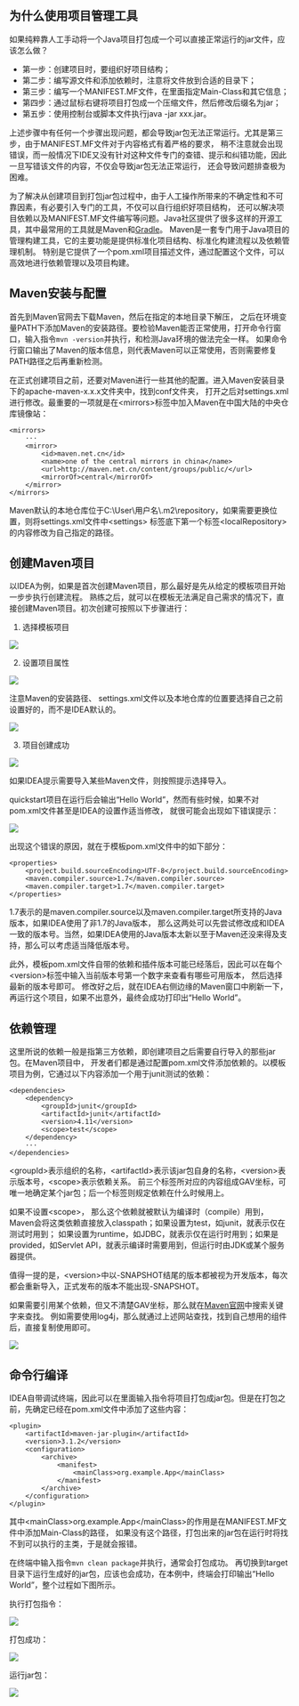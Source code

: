 ## 为什么使用项目管理工具

如果纯粹靠人工手动将一个Java项目打包成一个可以直接正常运行的jar文件，应该怎么做？

+ 第一步：创建项目时，要组织好项目结构；
+ 第二步：编写源文件和添加依赖时，注意将文件放到合适的目录下；
+ 第三步：编写一个MANIFEST.MF文件，在里面指定Main-Class和其它信息；
+ 第四步：通过鼠标右键将项目打包成一个压缩文件，然后修改后缀名为jar；
+ 第五步：使用控制台或脚本文件执行java -jar xxx.jar。

上述步骤中有任何一个步骤出现问题，都会导致jar包无法正常运行。尤其是第三步，由于MANIFEST.MF文件对于内容格式有着严格的要求， 稍不注意就会出现错误，而一般情况下IDE又没有针对这种文件专门的查错、提示和纠错功能，因此一旦写错该文件的内容，不仅会导致jar包无法正常运行， 还会导致问题排查极为困难。

为了解决从创建项目到打包jar包过程中，由于人工操作所带来的不确定性和不可靠因素，有必要引入专门的工具，不仅可以自行组织好项目结构， 还可以解决项目依赖以及MANIFEST.MF文件编写等问题。Java社区提供了很多这样的开源工具，其中最常用的工具就是Maven和[Gradle](Gradle/Groovy语言入门_基本语法)。 Maven是一套专门用于Java项目的管理构建工具，它的主要功能是提供标准化项目结构、标准化构建流程以及依赖管理机制。 特别是它提供了一个pom.xml项目描述文件，通过配置这个文件，可以高效地进行依赖管理以及项目构建。

## Maven安装与配置

首先到Maven官网去下载Maven，然后在指定的本地目录下解压， 之后在环境变量PATH下添加Maven的安装路径。要检验Maven能否正常使用，打开命令行窗口，输入指令`mvn -version`并执行，和检测Java环境的做法完全一样。 如果命令行窗口输出了Maven的版本信息，则代表Maven可以正常使用，否则需要修复PATH路径之后再重新检测。

在正式创建项目之前，还要对Maven进行一些其他的配置。进入Maven安装目录下的apache-maven-x.x.x文件夹中，找到conf文件夹， 打开之后对settings.xml进行修改。最重要的一项就是在\<mirrors>标签中加入Maven在中国大陆的中央仓库镜像站：

```
<mirrors>
    ···
    <mirror>
        <id>maven.net.cn</id>
        <name>one of the central mirrors in china</name>
        <url>http://maven.net.cn/content/groups/public/</url>
        <mirrorOf>central</mirrorOf>
    </mirror>
</mirrors>
```

Maven默认的本地仓库位于C:\User\用户名\\.m2\repository，如果需要更换位置，则将settings.xml文件中\<settings> 标签底下第一个标签\<localRepository>的内容修改为自己指定的路径。

## 创建Maven项目

以IDEA为例，如果是首次创建Maven项目，那么最好是先从给定的模板项目开始一步步执行创建流程。 熟练之后，就可以在模板无法满足自己需求的情况下，直接创建Maven项目。初次创建可按照以下步骤进行：

1. 选择模板项目

![](pics/maven_2.png)

2. 设置项目属性

![](pics/maven_3.png)

注意Maven的安装路径、 settings.xml文件以及本地仓库的位置要选择自己之前设置好的，而不是IDEA默认的。

![](pics/maven_4.png)

3. 项目创建成功

![](pics/maven_5.png)

如果IDEA提示需要导入某些Maven文件，则按照提示选择导入。

quickstart项目在运行后会输出“Hello World”，然而有些时候，如果不对pom.xml文件甚至是IDEA的设置作适当修改， 就很可能会出现如下错误提示：

![](pics/maven_7.png)

出现这个错误的原因，就在于模板pom.xml文件中的如下部分：

```
<properties>
    <project.build.sourceEncoding>UTF-8</project.build.sourceEncoding>
    <maven.compiler.source>1.7</maven.compiler.source>
    <maven.compiler.target>1.7</maven.compiler.target>
</properties>
```

1.7表示的是maven.compiler.source以及maven.compiler.target所支持的Java版本，如果IDEA使用了非1.7的Java版本， 那么这两处可以先尝试修改成和IDEA一致的版本号。当然，如果IDEA使用的Java版本太新以至于Maven还没来得及支持，那么可以考虑适当降低版本号。

此外，模板pom.xml文件自带的依赖和插件版本可能已经落后，因此可以在每个\<version>标签中输入当前版本号第一个数字来查看有哪些可用版本， 然后选择最新的版本号即可。 修改好之后，就在IDEA右侧边缘的Maven窗口中刷新一下，再运行这个项目，如果不出意外，最终会成功打印出“Hello World”。

## 依赖管理

这里所说的依赖一般是指第三方依赖，即创建项目之后需要自行导入的那些jar包。在Maven项目中， 开发者们都是通过配置pom.xml文件添加依赖的。以模板项目为例，它通过以下内容添加一个用于junit测试的依赖：

```
<dependencies>
    <dependency>
        <groupId>junit</groupId>
        <artifactId>junit</artifactId>
        <version>4.11</version>
        <scope>test</scope>
    </dependency>
    ···
</dependencies>
```

\<groupId>表示组织的名称，\<artifactId>表示该jar包自身的名称，\<version>表示版本号，\<scope>表示依赖关系。 前三个标签所对应的内容组成GAV坐标，可唯一地确定某个jar包；后一个标签则规定依赖在什么时候用上。

如果不设置\<scope>， 那么这个依赖就被默认为编译时（compile）用到，Maven会将这类依赖直接放入classpath；如果设置为test，如junit，就表示仅在测试时用到； 如果设置为runtime，如JDBC，就表示仅在运行时用到；如果是provided，如Servlet API，就表示编译时需要用到，但运行时由JDK或某个服务器提供。 

值得一提的是，\<version>中以-SNAPSHOT结尾的版本都被视为开发版本，每次都会重新导入，正式发布的版本不能出现-SNAPSHOT。

如果需要引用某个依赖，但又不清楚GAV坐标，那么就在[Maven官网](search.maven.org)中搜索关键字来查找。 例如需要使用log4j，那么就通过上述网站查找，找到自己想用的组件后，直接复制使用即可。

![](pics/maven_9.png)

## 命令行编译

IDEA自带调试终端，因此可以在里面输入指令将项目打包成jar包。但是在打包之前，先确定已经在pom.xml文件中添加了这些内容：

```
<plugin>
    <artifactId>maven-jar-plugin</artifactId>
    <version>3.1.2</version>
    <configuration>
        <archive>
            <manifest>
                <mainClass>org.example.App</mainClass>
            </manifest>
        </archive>
    </configuration>
</plugin>
```

其中\<mainClass>org.example.App\</mainClass>的作用是在MANIFEST.MF文件中添加Main-Class的路径， 如果没有这个路径，打包出来的jar包在运行时将找不到可以执行的主类，于是就会报错。

在终端中输入指令`mvn clean package`并执行，通常会打包成功。 再切换到target目录下运行生成好的jar包，应该也会成功，在本例中，终端会打印输出“Hello World”，整个过程如下图所示。

执行打包指令：

![](pics/maven_10.png)

打包成功：

![](pics/maven_11.png)

运行jar包：

![](pics/maven_12.png)
